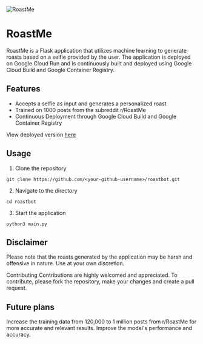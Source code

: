![RoastMe](https://github.com/nizarhaider/RoastMe.ai/blob/prod/static/roastme.gif)

# RoastMe
RoastMe is a Flask application that utilizes machine learning to generate roasts based on a selfie provided by the user. The application is deployed on Google Cloud Run and is continuously built and deployed using Google Cloud Build and Google Container Registry.

## Features
- Accepts a selfie as input and generates a personalized roast
- Trained on 1000 posts from the subreddit r/RoastMe
- Continuous Deployment through Google Cloud Build and Google Container Registry


View deployed version [here](https://subroast.me)

## Usage

1. Clone the repository

  `git clone https://github.com/<your-github-username>/roastbot.git`

2. Navigate to the directory

  `cd roastbot`

3. Start the application

  `python3 main.py`

## Disclaimer
Please note that the roasts generated by the application may be harsh and offensive in nature. Use at your own discretion.

Contributing
Contributions are highly welcomed and appreciated. To contribute, please fork the repository, make your changes and create a pull request.

## Future plans
Increase the training data from 120,000 to 1 million posts from r/RoastMe for more accurate and relevant results.
Improve the model's performance and accuracy.
